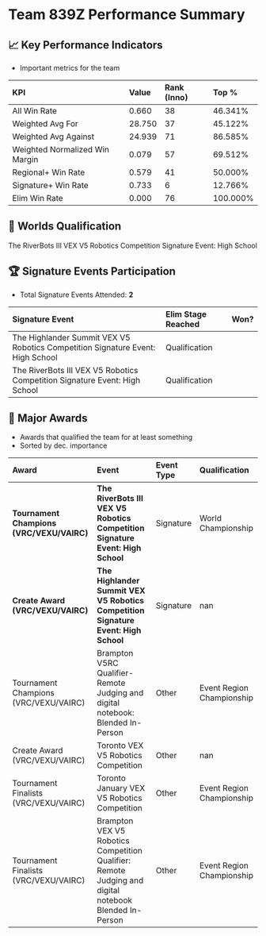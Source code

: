 # Team 839Z Performance Summary

## 📈 Key Performance Indicators
- Important metrics for the team

| KPI | Value | Rank (Inno) | Top % |
|:---|:-----|:----|:-----|
| All Win Rate | 0.660 | 38 | 46.341% |
| Weighted Avg For | 28.750 | 37 | 45.122% |
| Weighted Avg Against | 24.939 | 71 | 86.585% |
| Weighted Normalized Win Margin | 0.079 | 57 | 69.512% |
| Regional+ Win Rate | 0.579 | 41 | 50.000% |
| Signature+ Win Rate | 0.733 | 6 | 12.766% |
| Elim Win Rate | 0.000 | 76 | 100.000% |


## 🎯 Worlds Qualification
The RiverBots III VEX V5 Robotics Competition Signature Event: High School

## 🏆 Signature Events Participation
- Total Signature Events Attended: **2**

| Signature Event | Elim Stage Reached | Won? |
|:----------------|:-------------------|:----|
| The Highlander Summit VEX V5 Robotics Competition Signature Event: High School | Qualification |  |
| The RiverBots III VEX V5 Robotics Competition Signature Event: High School | Qualification |  |


## 🥇 Major Awards
- Awards that qualified the team for at least something
- Sorted by dec. importance

| Award | Event | Event Type | Qualification |
|:------|:------|:-----------|:--------------|
| **Tournament Champions (VRC/VEXU/VAIRC)** | **The RiverBots III VEX V5 Robotics Competition Signature Event: High School** | Signature | World Championship |
| **Create Award (VRC/VEXU/VAIRC)** | **The Highlander Summit VEX V5 Robotics Competition Signature Event: High School** | Signature | nan |
| Tournament Champions (VRC/VEXU/VAIRC) | Brampton V5RC Qualifier- Remote Judging and digital notebook: Blended In-Person | Other | Event Region Championship |
| Create Award (VRC/VEXU/VAIRC) | Toronto VEX V5 Robotics Competition | Other | nan |
| Tournament Finalists (VRC/VEXU/VAIRC) | Toronto January VEX V5 Robotics Competition | Other | Event Region Championship |
| Tournament Finalists (VRC/VEXU/VAIRC) | Brampton VEX V5 Robotics Competition Qualifier: Remote Judging and digital notebook Blended In-Person | Other | Event Region Championship |

